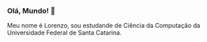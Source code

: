 ### Olá, Mundo! 👋

Meu nome é Lorenzo, sou estudande de Ciência da Computação da Universidade Federal de Santa Catarina.
